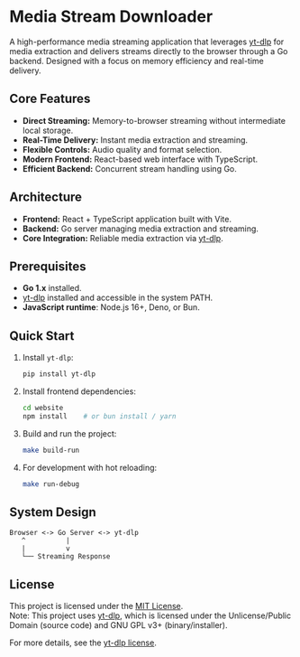# Media Stream Downloader  

A high-performance media streaming application that leverages [yt-dlp](https://github.com/yt-dlp/yt-dlp) for media extraction and delivers streams directly to the browser through a Go backend. Designed with a focus on memory efficiency and real-time delivery.  

## Core Features  

- **Direct Streaming:** Memory-to-browser streaming without intermediate local storage.  
- **Real-Time Delivery:** Instant media extraction and streaming.  
- **Flexible Controls:** Audio quality and format selection.  
- **Modern Frontend:** React-based web interface with TypeScript.  
- **Efficient Backend:** Concurrent stream handling using Go.  

## Architecture  

- **Frontend:** React + TypeScript application built with Vite.  
- **Backend:** Go server managing media extraction and streaming.  
- **Core Integration:** Reliable media extraction via [yt-dlp](https://github.com/yt-dlp/yt-dlp).  

## Prerequisites  

- **Go 1.x** installed.  
- [yt-dlp](https://github.com/yt-dlp/yt-dlp) installed and accessible in the system PATH.  
- **JavaScript runtime**: Node.js 16+, Deno, or Bun.  

## Quick Start  

1. Install `yt-dlp`:  
   ```bash
   pip install yt-dlp
   ```  

2. Install frontend dependencies:  
   ```bash
   cd website
   npm install    # or bun install / yarn
   ```  

3. Build and run the project:  
   ```bash
   make build-run
   ```  

4. For development with hot reloading:  
   ```bash
   make run-debug
   ```  

## System Design  

```plaintext
Browser <-> Go Server <-> yt-dlp
   ^          |
   |          v
   └── Streaming Response
```  

## License  

This project is licensed under the [MIT License](LICENSE).  
Note: This project uses [yt-dlp](https://github.com/yt-dlp/yt-dlp), which is licensed under the Unlicense/Public Domain (source code) and GNU GPL v3+ (binary/installer).  

For more details, see the [yt-dlp license](https://github.com/yt-dlp/yt-dlp/blob/master/LICENSE).  

